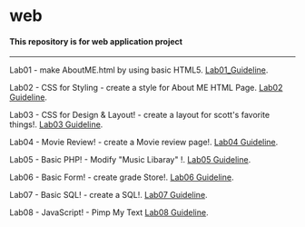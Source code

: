 # web
#### This repository is for web application project 

---
Lab01 - make AboutME.html by using basic HTML5.
[Lab01_Guideline](https://selab.hanyang.ac.kr/courses/cse326/2019/lecture/02-html.html#slide44).

Lab02 - CSS for Styling - create a style for About ME HTML Page.
[Lab02 Guideline](https://selab.hanyang.ac.kr/courses/cse326/2019/labs/lab2-aboutme(CSS).html#slide1).


Lab03 - CSS for Design & Layout! - create a layout for  scott's favorite things!.
[Lab03 Guideline](https://selab.hanyang.ac.kr/courses/cse326/2019/labs/lab3-favorite.html).

Lab04 - Movie Review! - create a Movie review page!.
[Lab04 Guideline](https://selab.hanyang.ac.kr/courses/cse326/2019/labs/lab4-movieReview.html).

Lab05 - Basic PHP! - Modify "Music Libaray" !.
[Lab05 Guideline](https://selab.hanyang.ac.kr/courses/cse326/2019/labs/lab5-musicLibrary.html).

Lab06 - Basic Form! - create grade Store!.
[Lab06 Guideline](https://selab.hanyang.ac.kr/courses/cse326/2019/labs/lab6-gradeStore.html).

Lab07 - Basic SQL! - create a SQL!.
[Lab07 Guideline](https://selab.hanyang.ac.kr/courses/cse326/2019/labs/lab7-SQL.html#).

Lab08 - JavaScript! - Pimp My Text 
[Lab08 Guideline](https://selab.hanyang.ac.kr/courses/cse326/2019/labs/lab8-pimpMyText.html).
